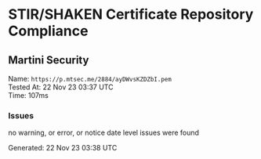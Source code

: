 # STIR/SHAKEN Certificate Repository Compliance

## Martini Security

Name: `https://p.mtsec.me/2884/ayDWvsKZDZbI.pem`\
Tested At: 22 Nov 23 03:37 UTC\
Time: 107ms

### Issues

no warning, or error, or notice date level issues were found

Generated: 22 Nov 23 03:38 UTC